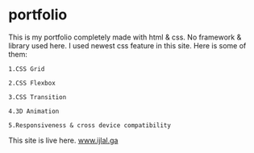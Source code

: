# portfolio
This is my portfolio completely made with html & css.
No framework & library used here.
I used newest css feature in this site. Here is some of them:

    1.CSS Grid

    2.CSS Flexbox

    3.CSS Transition

    4.3D Animation

    5.Responsiveness & cross device compatibility 


This site is live here. 
www.ijlal.ga
